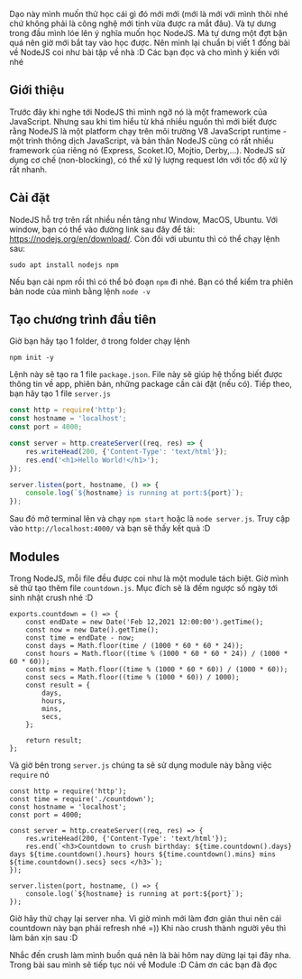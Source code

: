 Dạo này mình muốn thử học cái gì đó mới mới (mới là mới với mình thôi nhé chứ không phải là công nghệ mới tinh vừa được ra mắt đâu). Và tự dưng trong đầu mình lóe lên ý nghĩa muốn học NodeJS. Mà tự dưng một đợt bận quá nên giờ mới bắt tay vào học được. Nên mình lại chuẩn bị viết 1 đống bài về NodeJS coi như bài tập về nhà :D Các bạn đọc và cho mình ý kiến với nhé

## Giới thiệu
Trước đây khi nghe tới NodeJS thì mình ngỡ nó là một framework của JavaScript. Nhưng sau khi tìm hiểu từ khá nhiều nguồn thì mới biết được rằng NodeJS là một platform chạy trên môi trường V8 JavaScript runtime - một trình thông dịch JavaScript, và bản thân NodeJS cũng có rất nhiều framework của riêng nó (Express, Scoket.IO, Mojtio, Derby,...). NodeJS sử dụng cơ chế (non-blocking), có thể xử lý lượng request lớn với tốc độ xử lý rất nhanh.


## Cài đặt
NodeJS hỗ trợ trên rất nhiều nền tảng như Window, MacOS, Ubuntu. Với window, bạn có thể vào đường link sau đây để tải: https://nodejs.org/en/download/. Còn đối với ubuntu thì có thể chạy lệnh sau:
```
sudo apt install nodejs npm
```

Nếu bạn cài npm rồi thì có thể bỏ đoạn `npm` đi nhé. Bạn có thể kiểm tra phiên bản node của mình bằng lệnh `node -v`

## Tạo chương trình đầu tiên
Giờ bạn hãy tạo 1 folder, ở trong folder chạy lệnh
```
npm init -y
```
Lệnh này sẽ tạo ra 1 file `package.json`. File này sẽ giúp hệ thống biết được thông tin về app, phiên bản, những package cần cài đặt (nếu có). Tiếp theo, bạn hãy tạo 1 file `server.js`

```javascript
const http = require('http');
const hostname = 'localhost';
const port = 4000;

const server = http.createServer((req, res) => {
    res.writeHead(200, {'Content-Type': 'text/html'});
    res.end('<h1>Hello World!</h1>');
});

server.listen(port, hostname, () => {
    console.log(`${hostname} is running at port:${port}`);
});
```

Sau đó mở terminal lên và chạy `npm start` hoặc là `node server.js`. Truy cập vào `http://localhost:4000/` và bạn sẽ thấy kết quả :D

## Modules
Trong NodeJS, mỗi file đều được coi như là một module tách biệt. Giờ mình sẽ thử tạo thêm file `countdown.js`. Mục đích sẽ là đếm ngược số ngày tới sinh nhật crush nhé :D
```javasript
exports.countdown = () => {
    const endDate = new Date('Feb 12,2021 12:00:00').getTime();
    const now = new Date().getTime();
    const time = endDate - now;
    const days = Math.floor(time / (1000 * 60 * 60 * 24));
    const hours = Math.floor((time % (1000 * 60 * 60 * 24)) / (1000 * 60 * 60));
    const mins = Math.floor((time % (1000 * 60 * 60)) / (1000 * 60));
    const secs = Math.floor((time % (1000 * 60)) / 1000);
    const result = {
        days,
        hours,
        mins,
        secs,
    };

    return result;
};
```

Và giờ bên trong `server.js` chúng ta sẽ sử dụng module này bằng việc `require` nó
```javasript
const http = require('http');
const time = require('./countdown');
const hostname = 'localhost';
const port = 4000;

const server = http.createServer((req, res) => {
    res.writeHead(200, {'Content-Type': 'text/html'});
    res.end(`<h3>Countdown to crush birthday: ${time.countdown().days} days ${time.countdown().hours} hours ${time.countdown().mins} mins ${time.countdown().secs} secs </h3>`);
});

server.listen(port, hostname, () => {
    console.log(`${hostname} is running at port:${port}`);
});
```
Giờ hãy thử chạy lại server nha. Vì giờ mình mới làm đơn giản thui nên cái countdown này bạn phải refresh nhé =)) Khi nào crush thành người yêu thì làm bản xịn sau :D

Nhắc đến crush làm mình buồn quá nên là bài hôm nay dừng lại tại đây nha. Trong bài sau mình sẽ tiếp tục nói về Module :D Cảm ơn các bạn đã đọc